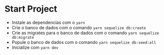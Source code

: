 # Start Project
- Instale as dependencias com o ``yarn``
- Crie o banco de dados com o comando ``yarn sequelize db:create``
- Crie as migrates para o banco de dados com o comando ``yarn sequelize db:migrate``
- Popule o banco de dados com o comando ``yarn sequelize db:seed:all``
- Inicialize com ``yarn dev``
